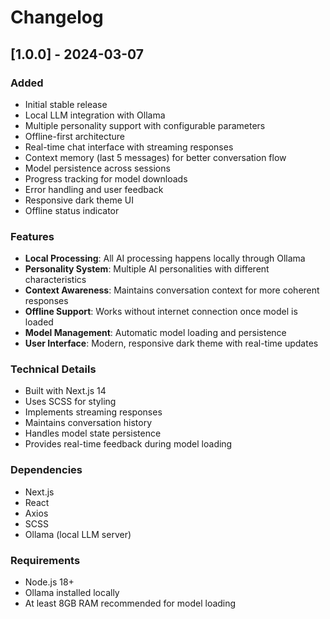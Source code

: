 # Changelog

## [1.0.0] - 2024-03-07

### Added
- Initial stable release
- Local LLM integration with Ollama
- Multiple personality support with configurable parameters
- Offline-first architecture
- Real-time chat interface with streaming responses
- Context memory (last 5 messages) for better conversation flow
- Model persistence across sessions
- Progress tracking for model downloads
- Error handling and user feedback
- Responsive dark theme UI
- Offline status indicator

### Features
- **Local Processing**: All AI processing happens locally through Ollama
- **Personality System**: Multiple AI personalities with different characteristics
- **Context Awareness**: Maintains conversation context for more coherent responses
- **Offline Support**: Works without internet connection once model is loaded
- **Model Management**: Automatic model loading and persistence
- **User Interface**: Modern, responsive dark theme with real-time updates

### Technical Details
- Built with Next.js 14
- Uses SCSS for styling
- Implements streaming responses
- Maintains conversation history
- Handles model state persistence
- Provides real-time feedback during model loading

### Dependencies
- Next.js
- React
- Axios
- SCSS
- Ollama (local LLM server)

### Requirements
- Node.js 18+
- Ollama installed locally
- At least 8GB RAM recommended for model loading 
